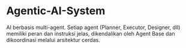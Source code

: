 # Agentic-AI-System
AI berbasis multi-agent. Setiap agent (Planner, Executor, Designer, dll) memiliki peran dan instruksi jelas, dikendalikan oleh Agent Base dan dikoordinasi melalui arsitektur cerdas.
